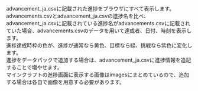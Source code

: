 advancement_ja.csvに記載された進捗をブラウザにすべて表示します。<br>
advancements.csvとadvancement_ja.csvの進捗名を比べ、advancement_ja.csvに記載されている進捗名がadvancements.csvに記載されていた場合、advancements.csvのデータを用いて達成者、日付、時刻を表示します。<br>
進捗達成時枠の色が、進捗が通常なら黄色、目標なら緑、挑戦なら紫色に変化します。<br>
進捗をデータパックで追加する場合は、advancement_ja.csvに進捗情報を追記することで増やせます。<br>マインクラフトの進捗画面に表示する画像はimagesにまとめているので、追加する場合は各自で画像を用意する必要があります。
